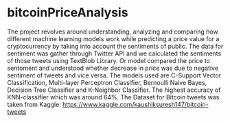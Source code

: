 # bitcoinPriceAnalysis
The project revolves around understanding, analyzing and comparing how different machine learning models work while predicting a price value for a cryptocurrency by taking into account the sentiments of public. The data for sentiment was gather through Twitter API and we calculated the sentiments of those tweets using TextBlob Library. Or model compared the price to sentoment and understood whether decrease in price was due to negative sentiment of tweets and vice versa. The models used are C-Support Vector Classification, Multi-layer Perceptron Classifier, Bernoulli Naive Bayes, Decision Tree Classifier and K-Neighbor Classifier. The highest accuracy of KNN-classifier which was around 64%.
The Dataset for Bitcoin tweets was taken from Kaggle: https://www.kaggle.com/kaushiksuresh147/bitcoin-tweets
